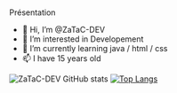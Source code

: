 #
Présentation 


- 👋 Hi, I’m @ZaTaC-DEV
- 👀 I’m interested in Developement 
- 🌱 I’m currently learning java / html / css
- 📫 I have 15 years old


![ZaTaC-DEV GitHub stats](https://github-readme-stats.vercel.app/api?username=ZaTaC-DEV&show_icons=true&theme=radical)
[![Top Langs](https://github-readme-stats.vercel.app/api/top-langs/?username=ZaTaC-DEV&theme=radical)](https://github.com/ZaTaC-DEV/github-readme-stats)
